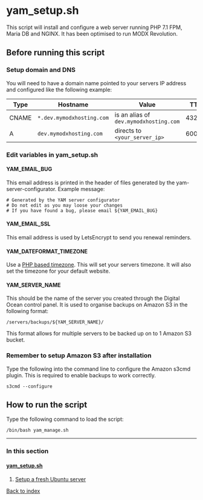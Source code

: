 # yam_setup.sh

This script will install and configure a web server running PHP 7.1 FPM, Maria DB and NGINX. It has been optimised to run MODX Revolution.

## Before running this script

### Setup domain and DNS

You will need to have a domain name pointed to your servers IP address and configured like the following example:

Type | Hostname | Value | TTL
------------ | ------------- | ------------- | -------------
CNAME | `*.dev.mymodxhosting.com` | is an alias of `dev.mymodxhosting.com` | 43200
A | `dev.mymodxhosting.com` | directs to `<your_server_ip>` | 600

### Edit variables in yam_setup.sh

#### YAM_EMAIL_BUG

This email address is printed in the header of files generated by the yam-server-configurator. Example message:
```
# Generated by the YAM server configurator
# Do not edit as you may loose your changes
# If you have found a bug, please email ${YAM_EMAIL_BUG}
```

#### YAM_EMAIL_SSL

This email address is used by LetsEncrypt to send you renewal reminders.

#### YAM_DATEFORMAT_TIMEZONE

Use a [PHP based timezone](http://php.net/manual/en/timezones.php). This will set your servers timezone. It will also set the timezone for your default website.

#### YAM_SERVER_NAME

This should be the name of the server you created through the Digital Ocean control panel. It is used to organise backups on Amazon S3 in the following format:

```
/servers/backups/${YAM_SERVER_NAME}/
```
This format allows for multiple servers to be backed up on to 1 Amazon S3 bucket.

### Remember to setup Amazon S3 after installation

Type the following into the command line to configure the Amazon s3cmd plugin. This is required to enable backups to work correctly.
```
s3cmd --configure
```

## How to run the script

Type the following command to load the script:
```
/bin/bash yam_manage.sh
```

***

### In this section
#### [yam_setup.sh](/docs/yam_setup)
  1. [Setup a fresh Ubuntu server](/docs/yam_setup/01.md)

[Back to index](/docs)
